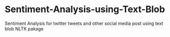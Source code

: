# Sentiment-Analysis-using-Text-Blob
Sentiment Analysis for twitter tweets and other social media post using text blob NLTK pakage
